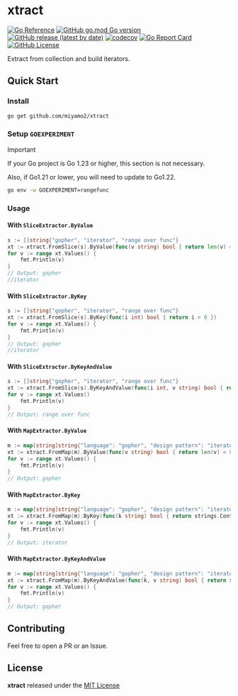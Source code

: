 # xtract

[![Go Reference](https://pkg.go.dev/badge/github.com/miyamo2/xtract.svg)](https://pkg.go.dev/github.com/miyamo2/xtract)
[![GitHub go.mod Go version](https://img.shields.io/github/go-mod/go-version/miyamo2/xtract)](https://img.shields.io/github/go-mod/go-version/miyamo2/xtract)
[![GitHub release (latest by date)](https://img.shields.io/github/v/release/miyamo2/xtract)](https://img.shields.io/github/v/release/miyamo2/xtract)
[![codecov](https://codecov.io/gh/miyamo2/xtract/graph/badge.svg?token=PXU3HXGBWQ)](https://codecov.io/gh/miyamo2/xtract)
[![Go Report Card](https://goreportcard.com/badge/github.com/miyamo2/xtract)](https://goreportcard.com/report/github.com/miyamo2/xtract)
[![GitHub License](https://img.shields.io/github/license/miyamo2/xtract?&color=blue)](https://img.shields.io/github/license/miyamo2/xtract?&color=blue)

Extract from collection and build iterators.

## Quick Start

### Install

```sh
go get github.com/miyamo2/xtract
```

### Setup `GOEXPERIMENT`

> [!IMPORTANT]
> 
> If your Go project is Go 1.23 or higher, this section is not necessary.
> 
> Also, if Go1.21 or lower, you will need to update to Go1.22.

```sh
go env -w GOEXPERIMENT=rangefunc
```

### Usage

#### With `SliceExtractor.ByValue`

```go
s := []string{"gopher", "iterator", "range over func"}
xt := xtract.FromSlice(s).ByValue(func(v string) bool { return len(v) < 9 })
for v := range xt.Values() {
    fmt.Println(v)
}
// Output: gopher
//iterator
```

#### With `SliceExtractor.ByKey`

```go
s := []string{"gopher", "iterator", "range over func"}
xt := xtract.FromSlice(s).ByKey(func(i int) bool { return i > 0 })
for v := range xt.Values() {
    fmt.Println(v)
}
// Output: gopher
//iterator
```

#### With `SliceExtractor.ByKeyAndValue`

```go
s := []string{"gopher", "iterator", "range over func"}
xt := xtract.FromSlice(s).ByKeyAndValue(func(i int, v string) bool { return i > 1 && len(v) > 6 })
for v := range xt.Values()
    fmt.Println(v)
}
// Output: range over func
```

#### With `MapExtractor.ByValue`

```go
m := map[string]string{"language": "gopher", "design pattern": "iterator", "implementation": "range over func"}
xt := xtract.FromMap(m).ByValue(func(v string) bool { return len(v) < 8 })
for v := range xt.Values() {
    fmt.Println(v)
}
// Output: gopher
```

#### With `MapExtractor.ByKey`

```go
m := map[string]string{"language": "gopher", "design pattern": "iterator", "implementation": "range over func"}
xt := xtract.FromMap(m).ByKey(func(k string) bool { return strings.Contains(k, " ") })
for v := range xt.Values() {
    fmt.Println(v)
}
// Output: iterator
```

#### With `MapExtractor.ByKeyAndValue`

```go
m := map[string]string{"language": "gopher", "design pattern": "iterator", "implementation": "range over func"}
xt := xtract.FromMap(m).ByKeyAndValue(func(k, v string) bool { return strings.Contains(k, "e") && len(v) < 8 })
for v := range xt.Values() {
    fmt.Println(v)
}
// Output: gopher
```

## Contributing

Feel free to open a PR or an Issue.

## License

**xtract** released under the [MIT License](https://github.com/miyamo2/xtract/blob/main/LICENSE)
